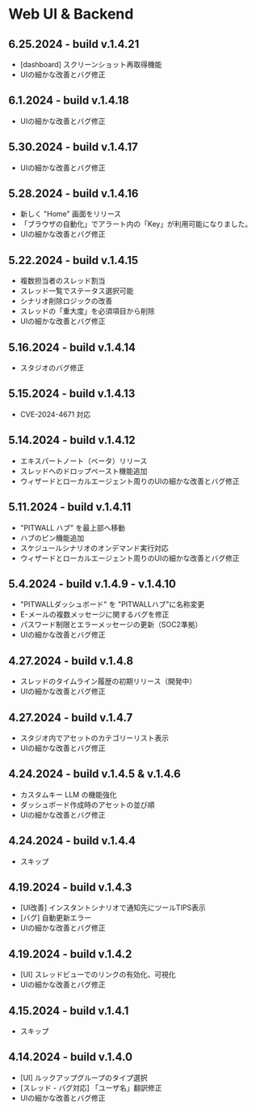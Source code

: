 # Web UI & Backend

## 6.25.2024 - build v.1.4.21

- [dashboard] スクリーンショット再取得機能
- UIの細かな改善とバグ修正

## 6.1.2024 - build v.1.4.18

- UIの細かな改善とバグ修正

## 5.30.2024 - build v.1.4.17

- UIの細かな改善とバグ修正

## 5.28.2024 - build v.1.4.16

- 新しく "Home" 画面をリリース
- 「ブラウザの自動化」でアラート内の「Key」が利用可能になりました。
- UIの細かな改善とバグ修正

## 5.22.2024 - build v.1.4.15

- 複数担当者のスレッド割当
- スレッド一覧でステータス選択可能
- シナリオ削除ロジックの改善
- スレッドの「重大度」を必須項目から削除
- UIの細かな改善とバグ修正

## 5.16.2024 - build v.1.4.14

- スタジオのバグ修正

## 5.15.2024 - build v.1.4.13

- CVE-2024-4671 対応

## 5.14.2024 - build v.1.4.12

- エキスパートノート（ベータ）リリース
- スレッドへのドロップペースト機能追加
- ウィザードとローカルエージェント周りのUIの細かな改善とバグ修正

## 5.11.2024 - build v.1.4.11

- "PITWALL ハブ" を最上部へ移動
- ハブのピン機能追加
- スケジュールシナリオのオンデマンド実行対応
- ウィザードとローカルエージェント周りのUIの細かな改善とバグ修正

## 5.4.2024 - build v.1.4.9 - v.1.4.10

- "PITWALLダッシュボード" を "PITWALLハブ"に名称変更
- E-メールの複数メッセージに関するバグを修正
- パスワード制限とエラーメッセージの更新（SOC2準拠）
- UIの細かな改善とバグ修正

## 4.27.2024 - build v.1.4.8

- スレッドのタイムライン履歴の初期リリース（開発中）
- UIの細かな改善とバグ修正

## 4.27.2024 - build v.1.4.7

- スタジオ内でアセットのカテゴリーリスト表示
- UIの細かな改善とバグ修正

## 4.24.2024 - build v.1.4.5 & v.1.4.6

- カスタムキー LLM の機能強化 
- ダッシュボード作成時のアセットの並び順
- UIの細かな改善とバグ修正

## 4.24.2024 - build v.1.4.4

- スキップ

## 4.19.2024 - build v.1.4.3
- \[UI改善] インスタントシナリオで通知先にツールTIPS表示
- \[バグ] 自動更新エラー
- UIの細かな改善とバグ修正

## 4.19.2024 - build v.1.4.2

- \[UI] スレッドビューでのリンクの有効化、可視化
- UIの細かな改善とバグ修正

## 4.15.2024 - build v.1.4.1 

- スキップ

## 4.14.2024 - build v.1.4.0

- \[UI] ルックアップグループのタイプ選択
- \[スレッド - バグ対応] 「ユーザ名」翻訳修正
- UIの細かな改善とバグ修正
